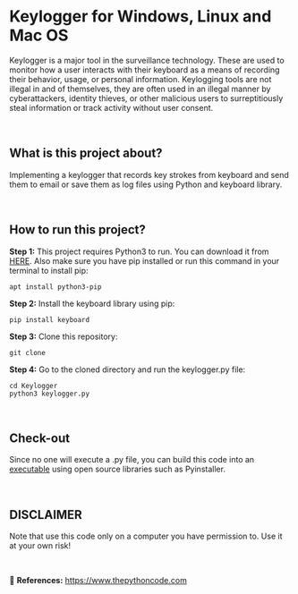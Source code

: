 # Keylogger for Windows, Linux and Mac OS
Keylogger is a major tool in the surveillance technology. These are used to monitor how a user interacts with their keyboard as a means of recording their behavior, usage, or personal information. Keylogging tools are not illegal in and of themselves, they are often used in an illegal manner by cyberattackers, identity thieves, or other malicious users to surreptitiously steal information or track activity without user consent.

&nbsp;
## What is this project about?
Implementing a keylogger that records key strokes from keyboard and send them to email or save them as log files using Python and keyboard library.

&nbsp;
## How to run this project?
**Step 1:** 
This project requires Python3 to run. You can download it from [HERE](https://www.python.org/downloads/). Also make sure you have pip installed or run this command in your terminal to install pip:
    
    apt install python3-pip

**Step 2:**
Install the keyboard library using pip:
    
    pip install keyboard

**Step 3:**
Clone this repository:
    
    git clone 

**Step 4:**
Go to the cloned directory and run the keylogger.py file:
    
    cd Keylogger
    python3 keylogger.py

&nbsp;
## Check-out
Since no one will execute a .py file, you can build this code into an [executable](https://www.thepythoncode.com/article/building-python-files-into-stand-alone-executables-using-pyinstaller) using open source libraries such as Pyinstaller.

&nbsp;
## DISCLAIMER 
Note that use this code only on a computer you have permission to. Use it at your own risk!

<br />

🤖 **References:** https://www.thepythoncode.com
